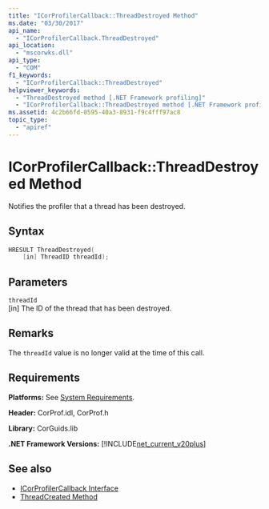 ```yaml
---
title: "ICorProfilerCallback::ThreadDestroyed Method"
ms.date: "03/30/2017"
api_name: 
  - "ICorProfilerCallback.ThreadDestroyed"
api_location: 
  - "mscorwks.dll"
api_type: 
  - "COM"
f1_keywords: 
  - "ICorProfilerCallback::ThreadDestroyed"
helpviewer_keywords: 
  - "ThreadDestroyed method [.NET Framework profiling]"
  - "ICorProfilerCallback::ThreadDestroyed method [.NET Framework profiling]"
ms.assetid: 4c2b66fd-0595-40a3-8931-f9c4fff97ac8
topic_type: 
  - "apiref"
---
```

# ICorProfilerCallback::ThreadDestroyed Method
Notifies the profiler that a thread has been destroyed.  
  
## Syntax  
  
```cpp  
HRESULT ThreadDestroyed(  
    [in] ThreadID threadId);  
```  
  
## Parameters  
 `threadId`  
 [in] The ID of the thread that has been destroyed.  
  
## Remarks  
 The `threadId` value is no longer valid at the time of this call.  
  
## Requirements  
 **Platforms:** See [System Requirements](../../get-started/system-requirements.md).  
  
 **Header:** CorProf.idl, CorProf.h  
  
 **Library:** CorGuids.lib  
  
 **.NET Framework Versions:** [!INCLUDE[net_current_v20plus](../../../../includes/net-current-v20plus-md.md)]  
  
## See also

- [ICorProfilerCallback Interface](icorprofilercallback-interface.md)
- [ThreadCreated Method](icorprofilercallback-threadcreated-method.md)
